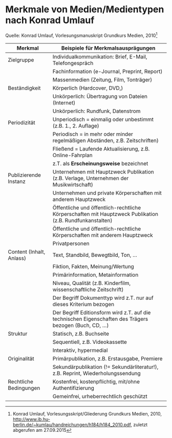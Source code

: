 # Merkmale von Medien/Medientypen nach Konrad Umlauf

Quelle: Konrad Umlauf, Vorlesungsmanuskript Grundkurs Medien, 2010[^1]

| Merkmal                  | Beispiele für Merkmalsausprägungen                           |
| ------------------------ | ------------------------------------------------------------ |
| Zielgruppe               | Individualkommunikation: Brief, E-Mail, Telefongespräch      |
|                          | Fachinformation (e-Journal, Preprint, Report)                |
|                          | Massenmedien (Zeitung, Film, Tonträger)                      |
| Beständigkeit            | Körperlich (Hardcover, DVD,)                                 |
|                          | Unkörperlich: Übertragung von Dateien (Internet)             |
|                          | Unkörperlich: Rundfunk, Datenstrom                           |
| Periodizität             | Unperiodisch = einmalig oder unbestimmt (z.B. 1., 2. Auflage) |
|                          | Periodisch = in mehr oder minder regelmäßigen Abständen, z.B. Zeitschriften) |
|                          | Fließend = Laufende Aktualisierung, z.B. Online-Fahrplan     |
|                          | z.T. als **Erscheinungsweise** bezeichnet                    |
| Publizierende Instanz    | Unternehmen mit Hauptzweck Publikation (z.B. Verlage, Unternehmen der Musikwirtschaft) |
|                          | Unternehmen und private Körperschaften mit anderem Hauptzweck |
|                          | Öffentliche und öffentlich-rechtliche Körperschaften mit Hauptzweck Publikation (z.B. Rundfunkanstalten) |
|                          | Öffentliche und öffentlich-rechtliche Körperschaften mit anderem Hauptzweck |
|                          | Privatpersonen                                               |
| Content (Inhalt, Anlass) | Text, Standbild, Bewegtbild, Ton, …                          |
|                          | Fiktion, Fakten, Meinung/Wertung                             |
|                          | Primärinformation, Metainformation                           |
|                          | Niveau, Qualität (z.B. Kinderfilm, wissenschaftliche Zeitschrift) |
|                          | Der Begriff Dokumenttyp wird z.T. nur auf dieses Kriterium bezogen |
|                          | Der Begriff Editionsform wird z.T. auf die technischen Eigenschaften des Trägers bezogen (Buch, CD, …) |
| Struktur                 | Statisch, z.B. Buchseite                                     |
|                          | Sequentiell, z.B. Videokassette                              |
|                          | Interaktiv, hypermedial                                      |
| Originalität             | Primärpublikation, z.B. Erstausgabe, Premiere                |
|                          | Sekundärpublikation (!= Sekundärliteratur!), z.B. Reprint, Wiederholungssendung |
| Rechtliche Bedingungen   | Kostenfrei, kostenpflichtig, mit/ohne Authentifizierung      |
|                          | Gemeinfrei, urheberrechtlich geschützt                       |





[^1]: Konrad Umlauf, Vorlesungsskript/Gliederung Grundkurs Medien, 2010, http://www.ib.hu-berlin.de/~kumlau/handreichungen/h184/h184_2010.pdf, zuletzt abgerufen am 27.09.2015 